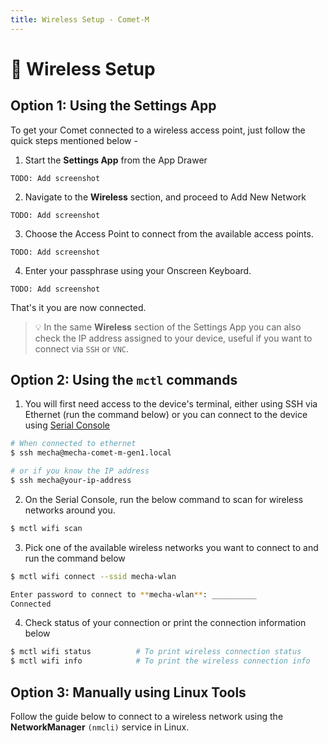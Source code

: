 ```yaml
---
title: Wireless Setup - Comet-M
---
```


# 🗼 Wireless Setup

## Option 1: Using the Settings App

To get your Comet connected to a wireless access point, just follow the quick steps mentioned below -

1. Start the **Settings App** from the App Drawer

```
TODO: Add screenshot
```

2. Navigate to the **Wireless** section, and proceed to Add New Network

```
TODO: Add screenshot
```

3. Choose the Access Point to connect from the available access points.

```
TODO: Add screenshot
```

4. Enter your passphrase using your Onscreen Keyboard.

```
TODO: Add screenshot
```

That's it you are now connected.

> 💡 In the same **Wireless** section of the Settings App you can also check the IP address assigned to your device, useful if you want to connect via `SSH` or `VNC`.


## Option 2: Using the `mctl` commands

1. You will first need access to the device's terminal, either using SSH via Ethernet (run the command below) or you can connect to the device using [Serial Console](/hardware/comet-m-gen1/developer-guide/serial-console)

```bash
# When connected to ethernet
$ ssh mecha@mecha-comet-m-gen1.local 

# or if you know the IP address
$ ssh mecha@your-ip-address
```

2. On the Serial Console, run the below command to scan for wireless networks around you.

```bash
$ mctl wifi scan
```

3. Pick one of the available wireless networks you want to connect to and run the command below

```bash
$ mctl wifi connect --ssid mecha-wlan

Enter password to connect to **mecha-wlan**: __________
Connected
```

4. Check status of your connection or print the connection information below

```bash
$ mctl wifi status          # To print wireless connection status
$ mctl wifi info            # To print the wireless connection info
```

## Option 3: Manually using Linux Tools

Follow the guide below to connect to a wireless network using the **NetworkManager** `(nmcli)` service in Linux.
